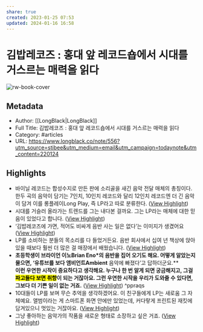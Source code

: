 ```yaml
---
share: true
created: 2023-01-25 07:53
updated: 2024-01-16 16:58
---
```


# 김밥레코즈 : 홍대 앞 레코드숍에서 시대를 거스르는 매력을 읽다

![rw-book-cover](https://longblack-contens.s3.ap-northeast-2.amazonaws.com/image/20230111/1673398306fb1ad89c89fdc69e5340148361c5dd0b.jpg)

## Metadata
- Author: [[LongBlack|LongBlack]]
- Full Title: 김밥레코즈 : 홍대 앞 레코드숍에서 시대를 거스르는 매력을 읽다
- Category: #articles
- URL: https://www.longblack.co/note/556?utm_source=stibee&utm_medium=email&utm_campaign=todaynote&utm_content=220124

## Highlights
- 바이닐 레코드는 합성수지로 만든 판에 소리골을 새긴 음악 전달 매체의 총칭이다. 한두 곡의 음악이 담기는 7인치, 10인치 레코드와 달리 12인치 레코드엔 더 긴 음악이 담겨 이를 롱플레이Long Play, 즉 LP라고 따로 분류한다. ([View Highlight](https://read.readwise.io/read/01gqhrxqwdpdra4r96dd10xse1))
- 시대를 거슬러 올라가는 트렌드를 그는 내다본 걸까요. 그는 LP라는 매체에 대한 믿음이 있었다고 합니다. ([View Highlight](https://read.readwise.io/read/01gqhrx6jymnb6ed10efj8q7f1))
- ‘김밥레코즈에 가면, 적어도 비싸게 음반 사는 일은 없다’는 이미지가 생겼어요 ([View Highlight](https://read.readwise.io/read/01gqhs06sq19bjgz8qcwqgawjn))
- LP를 소비하는 분들의 목소리를 다 들었거든요. 음반 회사에서 십여 년 책상에 앉아 있을 때보다 훨씬 더 많은 걸 매장에서 배웠습니다. ([View Highlight](https://read.readwise.io/read/01gqhs2g25gccz0zkwwdgptv1e))
- **초등학생이 브라이언 이노Brian Eno*의 음반을 집어 오기도 해요. 어떻게 알았는지 물으면, ‘유튜브를 보다 앰비언트Ambient** 음악에 빠졌다’고 답하더군요.**  
  **이런 우연한 시작이 중요하다고 생각해요. 누구나 한 번 알게 되면 궁금해지고, 그걸 <mark class="hltr-red">파고들다 보면 취향</mark>이 되는 거잖아요. 그런 우연한 시작을 우리가 도와줄 수 있다면, 그보다 더 기쁜 일이 없는 거죠.** ([View Highlight](https://read.readwise.io/read/01gqhs7zw4spwcjsx36jtj4hwk)) ^ppraqs
- 10대들이 LP를 보며 무슨 추억을 생각하겠어요. 이 친구들에게 LP는 새로움 그 자체예요. 앨범이라는 게 스마트폰 화면 안에만 있었는데, 커다랗게 프린트된 재킷에 담겨있으니 멋있는 거잖아요. ([View Highlight](https://read.readwise.io/read/01gqhsbejf491p4z5aj0x4dp8d))
- 그냥 좋아하는 음악가의 작품을 새로운 형태로 소장하고 싶은 거죠. ([View Highlight](https://read.readwise.io/read/01gqhsc79bf7m0tp6nk19e7sep))
